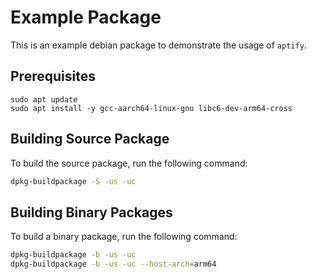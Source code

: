 # Example Package

This is an example debian package to demonstrate the usage of `aptify`.

## Prerequisites

```shell
sudo apt update
sudo apt install -y gcc-aarch64-linux-gnu libc6-dev-arm64-cross
```

## Building Source Package

To build the source package, run the following command:

```bash
dpkg-buildpackage -S -us -uc
```

## Building Binary Packages

To build a binary package, run the following command:

```bash
dpkg-buildpackage -b -us -uc
dpkg-buildpackage -b -us -uc --host-arch=arm64
```